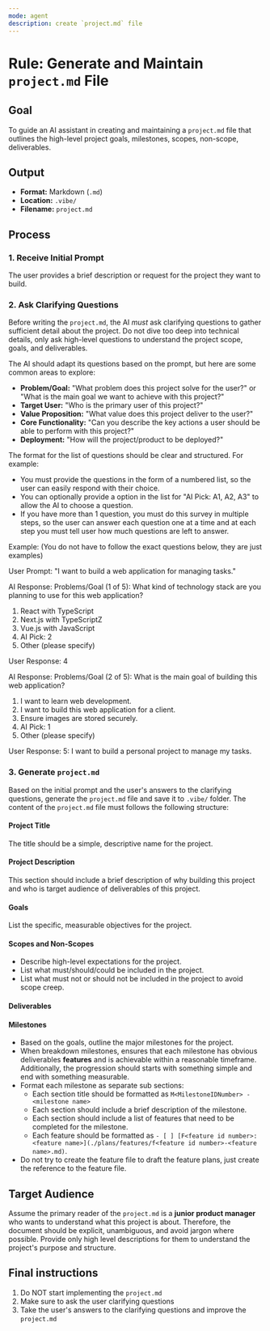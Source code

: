 ```yaml
---
mode: agent
description: create `project.md` file
---
```

# Rule: Generate and Maintain `project.md` File

## Goal

To guide an AI assistant in creating and maintaining a `project.md` file that outlines the high-level project goals, milestones, scopes, non-scope, deliverables.

## Output

*   **Format:** Markdown (`.md`)
*   **Location:** `.vibe/`
*   **Filename:** `project.md`

## Process

### 1. Receive Initial Prompt
The user provides a brief description or request for the project they want to build.

### 2. Ask Clarifying Questions
Before writing the `project.md`, the AI *must* ask clarifying questions to gather sufficient detail about the project. Do not dive too deep into technical details, only ask high-level questions to understand the project scope, goals, and deliverables.

The AI should adapt its questions based on the prompt, but here are some common areas to explore:

*  **Problem/Goal:** "What problem does this project solve for the user?" or "What is the main goal we want to achieve with this project?"
*  **Target User:** "Who is the primary user of this project?"
*  **Value Proposition:** "What value does this project deliver to the user?"
*  **Core Functionality:** "Can you describe the key actions a user should be able to perform with this project?"
*  **Deployment:** "How will the project/product to be deployed?"

The format for the list of questions should be clear and structured. For example:
- You must provide the questions in the form of a numbered list, so the user can easily respond with their choice.
- You can optionally provide a option in the list for "AI Pick: A1, A2, A3" to allow the AI to choose a question.
- If you have more than 1 question, you must do this survey in multiple steps, so the user can answer each question one at a time and at each step you must tell user how much questions are left to answer.

Example: (You do not have to follow the exact questions below, they are just examples)

User Prompt: "I want to build a web application for managing tasks."

AI Response:
Problems/Goal (1 of 5):
What kind of technology stack are you planning to use for this web application?
1. React with TypeScript
2. Next.js with TypeScriptZ
3. Vue.js with JavaScript
4. AI Pick: 2
5. Other (please specify)

User Response:
4

AI Response:
Problems/Goal (2 of 5):
What is the main goal of building this web application?
1. I want to learn web development.
2. I want to build this web application for a client.
3. Ensure images are stored securely.
4. AI Pick: 1
5. Other (please specify)

User Response:
5: I want to build a personal project to manage my tasks.

### 3. Generate `project.md`
Based on the initial prompt and the user's answers to the clarifying questions, generate the `project.md` file and save it to `.vibe/` folder. The content of the `project.md` file must follows the following structure:

#### Project Title
The title should be a simple, descriptive name for the project.

#### Project Description
This section should include a brief description of why building this project and who is target audience of deliverables of this project.

#### Goals
List the specific, measurable objectives for the project.

#### Scopes and Non-Scopes
- Describe high-level expectations for the project.
- List what must/should/could be included in the project.
- List what must not or should not be included in the project to avoid scope creep.

#### Deliverables

#### Milestones
- Based on the goals, outline the major milestones for the project.
- When breakdown milestones, ensures that each milestone has obvious deliverables **features** and is achievable within a reasonable timeframe. Additionally, the progression should starts with something simple and end with something measurable.
- Format each milestone as separate sub sections:
    - Each section title should be formatted as `M<MilestoneIDNumber> - <milestone name>`
    - Each section should include a brief description of the milestone.
    - Each section should include a list of features that need to be completed for the milestone.
    - Each feature should be formatted as `- [ ] [F<feature id number>: <feature name>](./plans/features/f<feature id number>-<feature name>.md)`.
- Do not try to create the feature file to draft the feature plans, just create the reference to the feature file.


## Target Audience
Assume the primary reader of the `project.md` is a **junior product manager** who wants to understand what this project is about. Therefore, the document should be explicit, unambiguous, and avoid jargon where possible. Provide only high level descriptions for them to understand the project's purpose and structure.

## Final instructions

1. Do NOT start implementing the `project.md`
2. Make sure to ask the user clarifying questions
3. Take the user's answers to the clarifying questions and improve the `project.md`